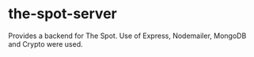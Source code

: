 # the-spot-server
Provides a backend for The Spot. Use of Express, Nodemailer, MongoDB and Crypto were used.
